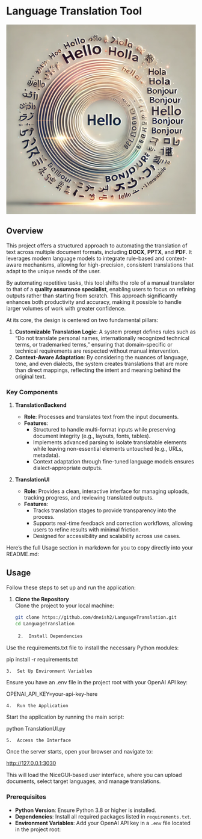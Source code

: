 # Language Translation Tool

![Cover](cover.png)

## Overview

This project offers a structured approach to automating the translation of text across multiple document formats, including **DOCX**, **PPTX**, and **PDF**. It leverages modern language models to integrate rule-based and context-aware mechanisms, allowing for high-precision, consistent translations that adapt to the unique needs of the user.

By automating repetitive tasks, this tool shifts the role of a manual translator to that of a **quality assurance specialist**, enabling users to focus on refining outputs rather than starting from scratch. This approach significantly enhances both productivity and accuracy, making it possible to handle larger volumes of work with greater confidence.

At its core, the design is centered on two fundamental pillars:
1. **Customizable Translation Logic**: A system prompt defines rules such as “Do not translate personal names, internationally recognized technical terms, or trademarked terms,” ensuring that domain-specific or technical requirements are respected without manual intervention.
2. **Context-Aware Adaptation**: By considering the nuances of language, tone, and even dialects, the system creates translations that are more than direct mappings, reflecting the intent and meaning behind the original text.

### Key Components

1. **TranslationBackend**
   - **Role**: Processes and translates text from the input documents.
   - **Features**:
     - Structured to handle multi-format inputs while preserving document integrity (e.g., layouts, fonts, tables).
     - Implements advanced parsing to isolate translatable elements while leaving non-essential elements untouched (e.g., URLs, metadata).
     - Context adaptation through fine-tuned language models ensures dialect-appropriate outputs.

2. **TranslationUI**
   - **Role**: Provides a clean, interactive interface for managing uploads, tracking progress, and reviewing translated outputs.
   - **Features**:
     - Tracks translation stages to provide transparency into the process.
     - Supports real-time feedback and correction workflows, allowing users to refine results with minimal friction.
     - Designed for accessibility and scalability across use cases.

Here’s the full Usage section in markdown for you to copy directly into your README.md:

## Usage

Follow these steps to set up and run the application:

1. **Clone the Repository**  
   Clone the project to your local machine:
   ```bash
   git clone https://github.com/dneish2/LanguageTranslation.git
   cd LanguageTranslation

	2.	Install Dependencies
Use the requirements.txt file to install the necessary Python modules:

pip install -r requirements.txt

	3.	Set Up Environment Variables
Ensure you have an .env file in the project root with your OpenAI API key:

OPENAI_API_KEY=your-api-key-here

	4.	Run the Application
Start the application by running the main script:

python TranslationUI.py

	5.	Access the Interface
Once the server starts, open your browser and navigate to:

http://127.0.0.1:3030

This will load the NiceGUI-based user interface, where you can upload documents, select target languages, and manage translations.

### Prerequisites
- **Python Version**: Ensure Python 3.8 or higher is installed.
- **Dependencies**: Install all required packages listed in `requirements.txt`.
- **Environment Variables**: Add your OpenAI API key in a `.env` file located in the project root:
